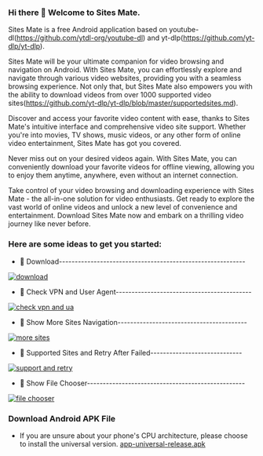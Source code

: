 ### Hi there 👋 Welcome to Sites Mate.

Sites Mate is a free Android application based on youtube-dl(https://github.com/ytdl-org/youtube-dl) and yt-dlp(https://github.com/yt-dlp/yt-dlp). 

Sites Mate will be your ultimate companion for video browsing and navigation on Android. With Sites Mate, you can effortlessly explore and navigate through various video websites, providing you with a seamless browsing experience. Not only that, but Sites Mate also empowers you with the ability to download videos from over 1000 supported video sites(https://github.com/yt-dlp/yt-dlp/blob/master/supportedsites.md).

Discover and access your favorite video content with ease, thanks to Sites Mate's intuitive interface and comprehensive video site support. Whether you're into movies, TV shows, music videos, or any other form of online video entertainment, Sites Mate has got you covered.

Never miss out on your desired videos again. With Sites Mate, you can conveniently download your favorite videos for offline viewing, allowing you to enjoy them anytime, anywhere, even without an internet connection.

Take control of your video browsing and downloading experience with Sites Mate - the all-in-one solution for video enthusiasts. Get ready to explore the vast world of online videos and unlock a new level of convenience and entertainment. Download Sites Mate now and embark on a thrilling video journey like never before.

### Here are some ideas to get you started:

- 🔭 Download-----------------------------------------------------------

 [![download](https://res.cloudinary.com/marcomontalbano/image/upload/v1684940240/video_to_markdown/images/youtube--m75YWB9iVmE-c05b58ac6eb4c4700831b2b3070cd403.jpg)](https://www.youtube.com/watch?v=m75YWB9iVmE "download")

- 🌱 Check VPN and User Agent-------------------------------------------

 [![check vpn and ua](https://res.cloudinary.com/marcomontalbano/image/upload/v1684940066/video_to_markdown/images/youtube--MugFnLuvK4U-c05b58ac6eb4c4700831b2b3070cd403.jpg)](https://www.youtube.com/watch?v=MugFnLuvK4U "check vpn and ua")

- 👯 Show More Sites Navigation-----------------------------------------

 [![more sites](https://res.cloudinary.com/marcomontalbano/image/upload/v1684940289/video_to_markdown/images/youtube--BSifRWHzhd0-c05b58ac6eb4c4700831b2b3070cd403.jpg)](https://www.youtube.com/watch?v=BSifRWHzhd0 "more sites")

- 🤔 Supported Sites and Retry After Failed-----------------------------

 [![support and retry](https://res.cloudinary.com/marcomontalbano/image/upload/v1684940337/video_to_markdown/images/youtube--wOzZ6fcstTk-c05b58ac6eb4c4700831b2b3070cd403.jpg)](https://www.youtube.com/watch?v=wOzZ6fcstTk "support and retry")

- 💬 Show File Chooser--------------------------------------------------

 [![file chooser](https://res.cloudinary.com/marcomontalbano/image/upload/v1684940420/video_to_markdown/images/youtube--eHvw8go-D8g-c05b58ac6eb4c4700831b2b3070cd403.jpg)](https://www.youtube.com/watch?v=eHvw8go-D8g "file chooser")


### Download Android APK File
- If you are unsure about your phone's CPU architecture, please choose to install the universal version.
 [app-universal-release.apk](https://raw.githubusercontent.com/sites-mate/Sites-Mate/main/app-universal-release.apk)











